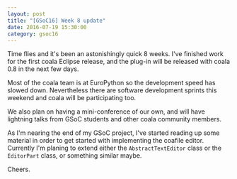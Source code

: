 ```yaml
---
layout: post
title: "[GSoC16] Week 8 update"
date: 2016-07-19 15:30:00
category: gsoc16
---
```


Time flies and it's been an astonishingly quick 8 weeks. I've finished work for the first coala Eclipse release,
and the plug-in will be released with coala 0.8 in the next few days.

Most of the coala team is at EuroPython so the development speed has slowed down.
Nevertheless there are software development sprints this weekend and coala will be participating too.

We also plan on having a mini-conference of our own, and will have lightning talks from GSoC students
and other coala community members.

As I'm nearing the end of my GSoC project, I've started reading up some material in order to get started
with implementing the coafile editor. Currently I'm planing to extend either the `AbstractTextEditor` class 
or the `EditorPart` class, or something similar maybe.

Cheers.

